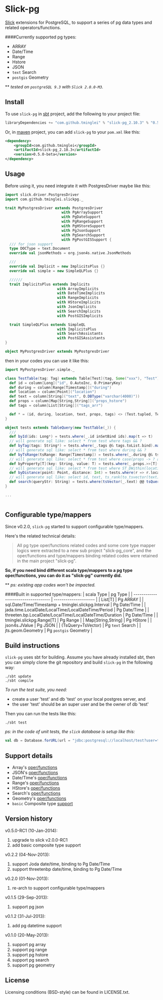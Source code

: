 Slick-pg
========
[Slick](https://github.com/slick/slick "Slick") extensions for PostgreSQL, to support a series of pg data types and related operators/functions.

####Currently supported pg types:
- ARRAY
- Date/Time
- Range
- Hstore
- JSON
- `text` Search
- `postgis` Geometry

** _tested on `postgreSQL 9.3` with `Slick 2.0.0-M3`._

Install
-------
To use `slick-pg` in [sbt](http://www.scala-sbt.org/ "slick-sbt") project, add the following to your project file:
```scala
libraryDependencies += "com.github.tminglei" % "slick-pg_2.10.3" % "0.5.0-beta"
```

Or, in [maven](http://maven.apache.org/ "maven") project, you can add `slick-pg` to your `pom.xml` like this:
```xml
<dependency>
    <groupId>com.github.tminglei</groupId>
    <artifactId>slick-pg_2.10.3</artifactId>
    <version>0.5.0-beta</version>
</dependency>
```

Usage
------
Before using it, you need integrate it with PostgresDriver maybe like this:
```scala
import slick.driver.PostgresDriver
import com.github.tminglei.slickpg._

trait MyPostgresDriver extends PostgresDriver
                          with PgArraySupport
                          with PgDateSupport
                          with PgRangeSupport
                          with PgHStoreSupport
                          with PgJsonSupport
                          with PgSearchSupport
                          with PgPostGISSupport {
  /// for json support
  type DOCType = text.Document
  override val jsonMethods = org.json4s.native.JsonMethods

  ///
  override val Implicit = new ImplicitsPlus {}
  override val simple = new SimpleQLPlus {}

  //////
  trait ImplicitsPlus extends Implicits
                        with ArrayImplicits
                        with DateTimeImplicits
                        with RangeImplicits
                        with HStoreImplicits
                        with JsonImplicits
                        with SearchImplicits
                        with PostGISImplicits

  trait SimpleQLPlus extends SimpleQL
                        with ImplicitsPlus
                        with SearchAssistants
                        with PostGISAssistants
}

object MyPostgresDriver extends MyPostgresDriver

```

then in your codes you can use it like this:
```scala
import MyPostgresDriver.simple._

class TestTable(tag: Tag) extends Table[Test](tag, Some("xxx"), "Test") {
  def id = column[Long]("id", O.AutoInc, O.PrimaryKey)
  def during = column[Range[Timestamp]]("during")
  def location = column[Point]("location")
  def text = column[String]("text", O.DBType("varchar(4000)"))
  def props = column[Map[String,String]]("props_hstore")
  def tags = column[List[String]]("tags_arr")

  def * = (id, during, location, text, props, tags) <> (Test.tupled, Test.unapply)
}

object tests extends TableQuery(new TestTable(_)) {
  ///
  def byId(ids: Long*) = tests.where(_.id inSetBind ids).map(t => t)
  // will generate sql like: select * from test where tags && ?
  def byTag(tags: String*) = tests.where(_.tags @& tags.toList.bind).map(t => t)
  // will generate sql like: select * from test where during && ?
  def byTsRange(tsRange: Range[Timestamp]) = tests.where(_.during @& tsRange.bind).map(t => t)
  // will generate sql like: select * from test where case(props -> ? as [T]) == ?
  def byProperty[T](key: String, value: T) = tests.where(_.props.>>[T](key.bind) === value.bind).map(t => t)
  // will generate sql like: select * from test where ST_DWithin(location, ?, ?)
  def byDistance(point: Point, distance: Int) = tests.where(r => r.location.dWithin(point.bind, distance.bind)).map(t => t)
  // will generate sql like: select id, text, ts_rank(to_tsvector(text), to_tsquery(?)) from test where to_tsvector(text) @@ to_tsquery(?) order by ts_rank(to_tsvector(text), to_tsquery(?))
  def search(queryStr: String) = tests.where(tsVector(_.text) @@ tsQuery(queryStr.bind)).map(r => (r.id, r.text, tsRank(tsVector(r.text), tsQuery(queryStr.bind)))).sortBy(_._3)
}

...
 
```

Configurable type/mappers
-------------------------
Since v0.2.0, `slick-pg` started to support configurable type/mappers.

Here's the related technical details:
> All pg type oper/functions related codes and some core type mapper logics were extracted to a new sub project "slick-pg_core", and the oper/functions and type/mappers binding related codes were retained in the main project "slick-pg".

**So, if you need bind different scala type/mappers to a pg type oper/functions, you can do it as "slick-pg" currently did.**

** _ps: existing app codes won't be impacted._

####Built in supported type/mappers:
|          scala Type                 |        pg Type        |
| ----------------------------------- | --------------------- |
| List[T]                             | Pg ARRAY              |
| sql.Date/Time/Timestamp + tminglei.slickpg.Interval | Pg Date/Time |
| jada.time.LocalDate/LocalTime/LocalDateTime/Period  | Pg Date/Time |
| threeten.bp.LocalDate/LocalTime/LocalDateTime/Duration | Pg Date/Time |
| tminglei.slickpg.Range[T]           | Pg Range              |
| Map[String,String]                  | Pg HStore             |
| json4s.JValue                       | Pg JSON               |
| (TsQuery+TsVector)                  | Pg `text` Search      |
| jts.geom.Geometry                   | Pg `postgis` Geometry |


Build instructions
------------------
`slick-pg` uses sbt for building. Assume you have already installed sbt, then you can simply clone the git repository and build `slick-pg` in the following way:
```
./sbt update
./sbt compile
```

_To run the test suite, you need:_
- create a user 'test' and db 'test' on your local postgres server, and 
- the user 'test' should be an super user and be the owner of db 'test'

Then you can run the tests like this:
```
./sbt test
```
_ps: in the code of unit tests, the `slick` database is setup like this:_
```scala
val db = Database.forURL(url = "jdbc:postgresql://localhost/test?user=test", driver = "org.postgresql.Driver")
```


Support details
------------------------------
- Array's [oper/functions](https://github.com/tminglei/slick-pg/tree/master/core/src/main/scala/com/github/tminglei/slickpg/array "Array's oper/functions")
- JSON's [oper/functions](https://github.com/tminglei/slick-pg/tree/master/core/src/main/scala/com/github/tminglei/slickpg/json "JSON's oper/functions")
- Date/Time's [oper/functions](https://github.com/tminglei/slick-pg/tree/master/core/src/main/scala/com/github/tminglei/slickpg/date "Date/Time's oper/functions")
- Range's [oper/functions](https://github.com/tminglei/slick-pg/tree/master/core/src/main/scala/com/github/tminglei/slickpg/range "Range's oper/functions")
- HStore's [oper/functions](https://github.com/tminglei/slick-pg/tree/master/core/src/main/scala/com/github/tminglei/slickpg/hstore "HStore's oper/functions")
- Search's [oper/functions](https://github.com/tminglei/slick-pg/tree/master/core/src/main/scala/com/github/tminglei/slickpg/search "Search's oper/functions")
- Geometry's [oper/functions](https://github.com/tminglei/slick-pg/tree/master/core/src/main/scala/com/github/tminglei/slickpg/geom "Geometry's oper/functions")
- `basic` Composite type [support](https://github.com/tminglei/slick-pg/tree/master/core/src/main/scala/com/github/tminglei/slickpg/composite "Composite type Support")

Version history
------------------------------
v0.5.0-RC1 (10-Jan-2014):  
1) upgrade to slick v2.0.0-RC1  
2) add basic composite type support

v0.2.2 (04-Nov-2013):  
1) support Joda date/time, binding to Pg Date/Time  
2) support threetenbp date/time, binding to Pg Date/Time

v0.2.0 (01-Nov-2013):  
1) re-arch to support configurable type/mappers

v0.1.5 (29-Sep-2013):  
1) support pg json

v0.1.2 (31-Jul-2013):  
1) add pg datetime support  

v0.1.0 (20-May-2013):  
1) support pg array  
2) support pg range  
3) support pg hstore  
4) support pg search  
5) support pg geometry  


License
-------
Licensing conditions (BSD-style) can be found in LICENSE.txt.
